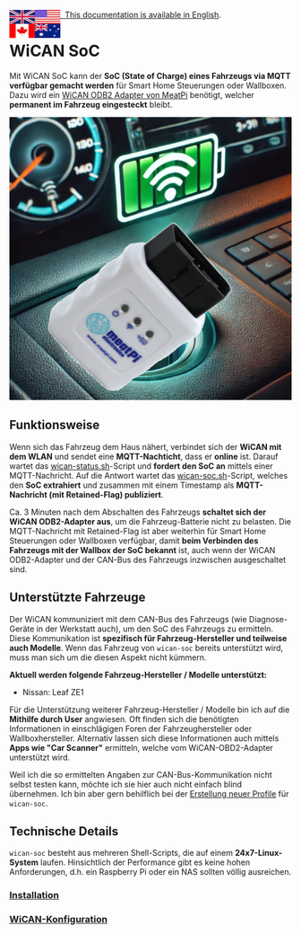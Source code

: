 <a href="https://github.com/camueller/wican-soc/blob/master/README_EN.md"><img align="left" src="pics/english.jpeg">&nbsp;&nbsp;</a>[This documentation is available in English](README_EN.md).

# WiCAN SoC

Mit WiCAN SoC kann der **SoC (State of Charge) eines Fahrzeugs via MQTT verfügbar gemacht werden** für Smart Home Steuerungen oder Wallboxen. Dazu wird ein [WiCAN ODB2 Adapter von MeatPi](https://www.meatpi.com/products/wican) benötigt, welcher **permanent im Fahrzeug eingesteckt** bleibt.

![meatPi WiCAN](pics/meatpi-wican.jpg)

## Funktionsweise
Wenn sich das Fahrzeug dem Haus nähert, verbindet sich der **WiCAN mit dem WLAN** und sendet eine **MQTT-Nachticht**, dass er **online** ist. Darauf wartet das [wican-status.sh](https://raw.githubusercontent.com/camueller/wican-soc/refs/heads/main/wican-status.sh)-Script und **fordert den SoC an** mittels einer MQTT-Nachricht. Auf die Antwort wartet das [wican-soc.sh](https://raw.githubusercontent.com/camueller/wican-soc/refs/heads/main/wican-soc.sh)-Script, welches den **SoC extrahiert** und zusammen mit einem Timestamp als **MQTT-Nachricht (mit Retained-Flag) publiziert**.

Ca. 3 Minuten nach dem Abschalten des Fahrzeugs **schaltet sich der WiCAN ODB2-Adapter aus**, um die Fahrzeug-Batterie nicht zu belasten. Die MQTT-Nachricht mit Retained-Flag ist aber weiterhin für Smart Home Steuerungen oder Wallboxen verfügbar, damit **beim Verbinden des Fahrzeugs mit der Wallbox der SoC bekannt** ist, auch wenn der WiCAN ODB2-Adapter und der CAN-Bus des Fahrzeugs inzwischen ausgeschaltet sind.

## Unterstützte Fahrzeuge
Der WiCAN kommuniziert mit dem CAN-Bus des Fahrzeugs (wie Diagnose-Geräte in der Werkstatt auch), um den SoC des Fahrzeugs zu ermitteln. Diese Kommunikation ist **spezifisch für Fahrzeug-Hersteller und teilweise auch Modelle**. Wenn das Fahrzeug von `wican-soc` bereits unterstützt wird, muss man sich um die diesen Aspekt nicht kümmern.

**Aktuell werden folgende Fahrzeug-Hersteller / Modelle unterstützt:**

- Nissan: Leaf ZE1

Für die Unterstützung weiterer Fahrzeug-Hersteller / Modelle bin ich auf die **Mithilfe durch User** angwiesen. Oft finden sich die benötigten Informationen in einschlägigen Foren der Fahrzeughersteller oder Wallboxhersteller. Alternativ lassen sich diese Informationen auch mittels **Apps wie "Car Scanner"** ermitteln, welche vom WiCAN-OBD2-Adapter unterstützt wird.

Weil ich die so ermittelten Angaben zur CAN-Bus-Kommunikation nicht selbst testen kann, möchte ich sie hier auch nicht einfach blind übernehmen. Ich bin aber gern behilflich bei der [Erstellung neuer Profile](new_profile.md) für `wican-soc`.

## Technische Details
`wican-soc` besteht aus mehreren Shell-Scripts, die auf einem **24x7-Linux-System** laufen. Hinsichtlich der Performance gibt es keine hohen Anforderungen, d.h. ein Raspberry Pi oder ein NAS sollten völlig ausreichen.

### [Installation](installation.md)

### [WiCAN-Konfiguration](wican-configuration.md)
